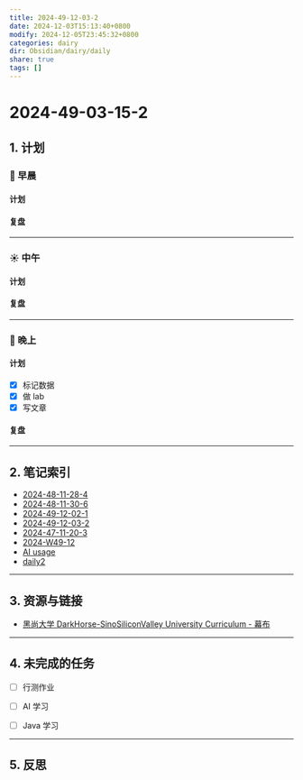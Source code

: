 ```yaml
---
title: 2024-49-12-03-2
date: 2024-12-03T15:13:40+0800
modify: 2024-12-05T23:45:32+0800
categories: dairy
dir: Obsidian/dairy/daily
share: true
tags: []
---
```


# 2024-49-03-15-2

## 1. 计划

### 🌅 早晨

#### 计划 

#### 复盘 

---

### ☀️ 中午

#### 计划 

#### 复盘 

---

### 🌇 晚上

#### 计划

- [x] 标记数据
- [x] 做 lab
- [x] 写文章

#### 复盘 

---

## 2. 笔记索引

- [2024-48-11-28-4](./2024-48-11-28-4.md)
- [2024-48-11-30-6](./2024-48-11-30-6.md)
- [2024-49-12-02-1](./2024-49-12-02-1.md)
- [2024-49-12-03-2](2024-49-12-03-2.md)
- [2024-47-11-20-3](./2024-47-11-20-3.md)
- [2024-W49-12](../weekly/2024-W49-12.md)
- [AI usage](AI%20usage.md)
- [daily2](../../../Dairy/daily2.md)


---

## 3. 资源与链接

- [黑尚大学 DarkHorse-SinoSiliconValley University Curriculum - 幕布](https://mubu.com/doc/1SmZPfl51PH)
---

## 4. 未完成的任务

- [ ] 行测作业
- [ ] AI 学习
- [ ] Java 学习


---

## 5. 反思